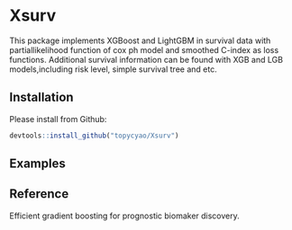 # Xsurv
This package implements XGBoost and LightGBM in survival data with partiallikelihood function of cox ph model and smoothed C-index as loss functions.
Additional survival information can be found with XGB and LGB models,including risk level, simple survival tree and etc. 
## Installation

Please install from Github:
``` r
devtools::install_github("topycyao/Xsurv")
```
## Examples


## Reference

Efficient gradient boosting for prognostic biomaker discovery.
